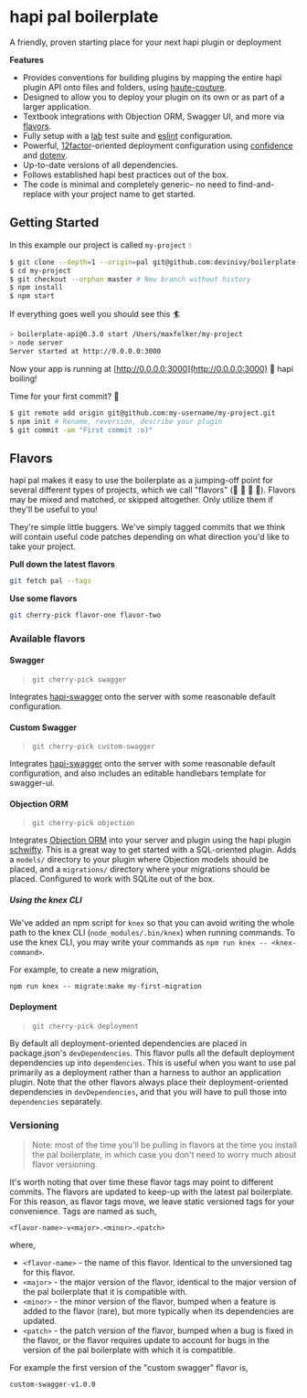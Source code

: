 # hapi pal boilerplate

A friendly, proven starting place for your next hapi plugin or deployment

**Features**
 - Provides conventions for building plugins by mapping the entire hapi plugin API onto files and folders, using [haute-couture](https://github.com/devinivy/haute-couture).
 - Designed to allow you to deploy your plugin on its own or as part of a larger application.
 - Textbook integrations with Objection ORM, Swagger UI, and more via [flavors](#flavors).
 - Fully setup with a [lab](https://github.com/hapijs/lab) test suite and [eslint](https://github.com/eslint/eslint) configuration.
 - Powerful, [12factor](https://12factor.net/)-oriented deployment configuration using
 [confidence](https://github.com/hapijs/confidence) and [dotenv](https://github.com/motdotla/dotenv).
 - Up-to-date versions of all dependencies.
 - Follows established hapi best practices out of the box.
 - The code is minimal and completely generic– no need to find-and-replace with your project name to get started.

## Getting Started
In this example our project is called `my-project` :droplet:

```bash
$ git clone --depth=1 --origin=pal git@github.com:devinivy/boilerplate-api.git my-project
$ cd my-project
$ git checkout --orphan master # New branch without history
$ npm install
$ npm start
```

If everything goes well you should see this :surfer:

```bash
> boilerplate-api@0.3.0 start /Users/maxfelker/my-project
> node server
Server started at http://0.0.0.0:3000
```

Now your app is running at [http://0.0.0.0:3000](http://0.0.0.0:3000) :potable_water: hapi boiling!

Time for your first commit? :ocean:

```bash
$ git remote add origin git@github.com:my-username/my-project.git
$ npm init # Rename, reversion, describe your plugin
$ git commit -am "First commit :o)"
```

## Flavors

hapi pal makes it easy to use the boilerplate as a jumping-off point for several different types of projects, which we call "flavors" (:lollipop: :fries: :doughnut: :poultry_leg:).  Flavors may be mixed and matched, or skipped altogether.  Only utilize them if they'll be useful to you!

They're simple little buggers.  We've simply tagged commits that we think will contain useful code patches depending on what direction you'd like to take your project.

**Pull down the latest flavors**
```sh
git fetch pal --tags
```

**Use some flavors**
```sh
git cherry-pick flavor-one flavor-two
```

### Available flavors
#### Swagger
> `git cherry-pick swagger`

Integrates [hapi-swagger](https://github.com/glennjones/hapi-swagger) onto the server with some reasonable default configuration.

#### Custom Swagger
> `git cherry-pick custom-swagger`

Integrates [hapi-swagger](https://github.com/glennjones/hapi-swagger) onto the server with some reasonable default configuration, and also includes an editable handlebars template for swagger-ui.

#### Objection ORM
> `git cherry-pick objection`

Integrates [Objection ORM](https://github.com/Vincit/objection.js) into your server and plugin using the hapi plugin [schwifty](https://github.com/BigRoomStudios/schwifty).  This is a great way to get started with a SQL-oriented plugin.  Adds a `models/` directory to your plugin where Objection models should be placed, and a `migrations/` directory where your migrations should be placed.  Configured to work with SQLite out of the box.

##### Using the knex CLI
We've added an npm script for `knex` so that you can avoid writing the whole path to the knex CLI (`node_modules/.bin/knex`) when running commands.  To use the knex CLI, you may write your commands as `npm run knex -- <knex-command>`.

For example, to create a new migration,
```
npm run knex -- migrate:make my-first-migration
```

#### Deployment
> `git cherry-pick deployment`

By default all deployment-oriented dependencies are placed in package.json's `devDependencies`.  This flavor pulls all the default deployment dependencies up into `dependencies`.  This is useful when you want to use pal primarily as a deployment rather than a harness to author an application plugin.  Note that the other flavors always place their deployment-oriented dependencies in `devDependencies`, and that you will have to pull those into `dependencies` separately.

### Versioning
> Note: most of the time you'll be pulling in flavors at the time you install the pal boilerplate, in which case you don't need to worry much about flavor versioning.

It's worth noting that over time these flavor tags may point to different commits.  The flavors are updated to keep-up with the latest pal boilerplate.  For this reason, as flavor tags move, we leave static versioned tags for your convenience.  Tags are named as such,
```
<flavor-name>-v<major>.<minor>.<patch>
```
where,

 - `<flavor-name>` - the name of this flavor.  Identical to the unversioned tag for this flavor.
 - `<major>` - the major version of the flavor, identical to the major version of the pal boilerplate that it is compatible with.
 - `<minor>` - the minor version of the flavor, bumped when a feature is added to the flavor (rare), but more typically when its dependencies are updated.
 - `<patch>` - the patch version of the flavor, bumped when a bug is fixed in the flavor, or the flavor requires update to account for bugs in the version of the pal boilerplate with which it is compatible.

For example the first version of the "custom swagger" flavor is,
```
custom-swagger-v1.0.0
```
